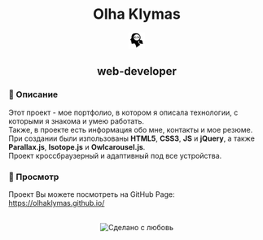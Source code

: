 <div align="center">
  <h1>Olha Klymas</h1>
  <img src="https://github.com/OlhaKlymas/OlhaKlymas.github.io/blob/master/favicon/favicon-32x32.png"
            alt="web-developer" / float="right">
  <h2>web-developer</h2>
</div>

### 📜 Описание  
Этот проект - мое портфолио, в котором я описала технологии, с которыми я знакома и умею работать. <br>
Также, в проекте есть информация обо мне, контакты и мое резюме.<br>
При создании были изпользованы <strong>HTML5</strong>, <strong>CSS3</strong>, <strong>JS</strong> и <strong>jQuery</strong>, а также <strong>Parallax.js</strong>, <strong>Isotope.js</strong> и <strong>Owlcarousel.js</strong>.<br>
Проект кроссбраузерный и адаптивный под все устройства.

### 📸 Просмотр 
Проект Вы можете посмотреть на GitHub Page:<br> 
https://olhaklymas.github.io/

<br> 
<div align="center">
    <img src="https://img.shields.io/badge/%D0%A1%D0%B4%D0%B5%D0%BB%D0%B0%D0%BD%D0%BE%20%D1%81-%F0%9F%96%A4-red.svg?longCache=true&style=for-the-badge&colorA=000&colorB=fedcba"
      alt="Сделано с любовь" />
</div>
